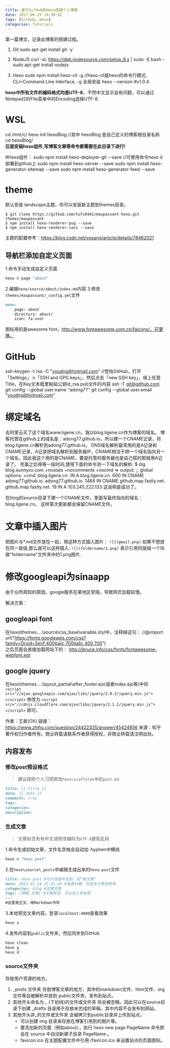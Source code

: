```yaml
---
title: 基于GitHub和Hexo搭建个人博客
date: 2017-06-25 14:39:02
tags: [GitHub, Hexo]
categories: Tutorials
---
```

第一篇博文，记录此博客的搭建过程。
<!--more-->

1. Git
 sudo apt-get install git -y

2. NodeJS
 curl -sL https://deb.nodesource.com/setup_9.x | sudo -E bash -
 sudo apt-get install nodejs
 
3. Hexo
 sudo npm install hexo-cli -g
 //hexo-cli是hexo的命令行模式, CLI=Command Line Interface, -g 全局安装
 hexo --version #v1.0.4
 
**hexo中所有文件的编码格式均是UTF-8**，不然中文显示会有问题，可以通过Notepad2的File菜单中的Encoding选择UTF-8.



# WSL
 cd /mnt/c/
 hexo init hexoBlog  //其中 hexoBlog 是自己定义的博客根目录名称
 cd hexoBlog/  
**后面安装hexo组件,写博客文章等命令都需要在此目录下进行!**
 
#Hexo组件：
 sudo npm install hexo-deployer-git --save
 //可使用命令hexo d 部署到github上
 sudo npm install hexo-server --save
 sudo npm install hexo-generator-sitemap --save
 sudo npm install hexo-generator-feed --save

# theme
默认安装 landscape主题，你可以安装新主题到themes目录。
```
$ git clone https://github.com/tufu9441/maupassant-hexo.git themes/maupassant
$ npm install hexo-renderer-pug --save
$ npm install hexo-renderer-sass --save
```
主题的配置参考：https://blog.csdn.net/vosang/article/details/78462021

## 导航栏添加自定义页面

1.命令手动生成自定义页面
``` bash
hexo n page "about"
```
2.编辑`hexo/source/about/index.md`内容
3.修改`themes/maupassant/_config.yml`文件
``` md
menu:
  - page: about
    directory: about/
    icon: fa-user
```
图标用的是awesome font，http://www.fontawesome.com.cn/faicons/，可更换。

 
# GitHub
 ssh-keygen -t rsa -C "youdng@hotmail.com"
 //登陆GitHub，打开「Settings」->「SSH and GPG keys」，然后点击「new SSH key」，填上任意Title，在Key文本框里粘贴公钥id_rsa.pub文件的内容
 ssh -T git@github.com
 git config --global user.name "adong77"
 git config --global user.email "youdng@hotmail.com"

# 绑定域名
去阿里云买了这个域名www.ligene.cn，我以blog.ligene.cn作为博客的域名。
博客托管在github上的域名是：adong77.github.io，所以建一个CNAME记录，将blog.ligene.cn解析到adong77.github.io。
DNS域名解析最常用的是A记录和CNAME记录，A记录把域名解析到服务器IP，CNAME相当于把一个域名指向另一个域名，因此我这个用的是CNAME，要是托管的服务器也是自己搭的那就用A记录了。
完事之后得等一段时间,使用下面的命令测一下域名的解析:
$ dig blog.sunnyxx.com +nostats +nocomments +nocmd
=> output:
;; global options: +cmd
;blog.ligene.cn.      IN  A
blog.ligene.cn.   600    IN  CNAME   adong77.github.io.
adong77.github.io.  1468    IN  CNAME   github.map.fastly.net.
github.map.fastly.net.  19  IN  A   103.245.222.133
这说明是成功了。

在blog的source目录下建一个CNAME文件，里面写最终指向的域名：blog.ligene.cn。
这样第次更新都会保留CNAME文件。

# 文章中插入图片
把图片与*.md文件放在一起，用这种方式插入图片：
`![](gmail.png)`
如果不想放在同一层级,那么就可以这样插入:
`![](foldername/1.png)` 
表示引用同层级一个叫做"foldername"文件夹中的1.png图片.


# 修改googleapi为sinaapp
由于众所周知的原因，google服务在某地区受阻，导致网页加载较慢。

解决方案：
## googleapi font
在hexo\themes\....\source\css\_base\variable.styl中，注释掉这句：
    //@import url("https://fonts.googleapis.com/css?family=Droid+Serif:400italic,700italic,400,700")  
之后页面会直接加载网站下的：
    http://ibruce.info/css/fonts/fontawesome-webfont.eot  

## google jquery

在hexo\themes\....\layout\_partial\after_footer.ejs(或者index.ejs等)中将
`<script src="//ajax.googleapis.com/ajax/libs/jquery/2.0.3/jquery.min.js"></script>`
修改为
`<script src="//cdnjs.cloudflare.com/ajax/libs/jquery/2.1.1/jquery.min.js"></script>`
即可。

作者：王奥(OX)
链接：https://www.zhihu.com/question/24422335/answer/45424856
来源：知乎
著作权归作者所有。商业转载请联系作者获得授权，非商业转载请注明出处。



## 内容发布

### 修改post预设格式

>建议按照个人习惯修改`hexo\scaffolds`中的`post.md`

``` md
title: {{ title }}
date: {{ date }}
comments: true
tags:
categories:
description:
```

### 生成文章

>文章如含有有中文请修改编码为`UTF-8`避免乱码

1.命令生成初始文章，文件名空格会自动加`-`hyphen中横线

``` bash
hexo n "hexo post"
```

2.在`hexo\source\_posts`中编辑生成出来的`hexo-post`文件

``` md
title: hexo post #可以改成中文的，如“新文章”
date: 2015-01-14 21:31:42 #发表日期，可自定义修改排序
categories: blog #文章文类
tags: [博客,文章] #文章标签，可以加入多标签
---
#这里是正文，用Markdown书写
```

3.本地预览文章内容，登录`localhost:4000`查看效果
``` bash
hexo s
```

4.发布内容到`public`文件夹，然后同步到GitHub
``` bash
hexo clean
hexo g
hexo d
```


### source文件夹
存放用户资源的地方。
1. _posts 文件夹
存放博客文章的地方，其中的markdown文件、html文件、org文件等会被解析并放到 public文件夹，发布到站点。
2. 其他开头命名为 _ (下划线)的文件或文件夹
将会被忽略。因此可以在source目录下创建 _drafts 目录用于存放未完成的草稿，其中内容不会发布到网站。
3. 其他开头非_的文件或文件夹
会被拷贝到public目录并上传到站点。
    * 可以创建 img 目录来存放在博客引用到的图片等。
    * 要添加新的页面（例如about），执行 hexo new page PageName 命令即会在 source 中自动新建子目录 PageName 。
    * favicon.ico 在主题配置文件中引用 /favicon.ico 来设置站点的页面图标。

